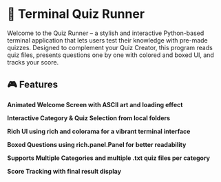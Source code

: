 # 🧠 Terminal Quiz Runner
Welcome to the Quiz Runner – a stylish and interactive Python-based terminal application that lets users test their knowledge with pre-made quizzes. Designed to complement your Quiz Creator, this program reads quiz files, presents questions one by one with colored and boxed UI, and tracks your score.

## 🎮 Features

**Animated Welcome Screen with ASCII art and loading effect**

**Interactive Category & Quiz Selection from local folders**

**Rich UI using rich and colorama for a vibrant terminal interface**

**Boxed Questions using rich.panel.Panel for better readability**

**Supports Multiple Categories and multiple .txt quiz files per category**

**Score Tracking with final result display**
